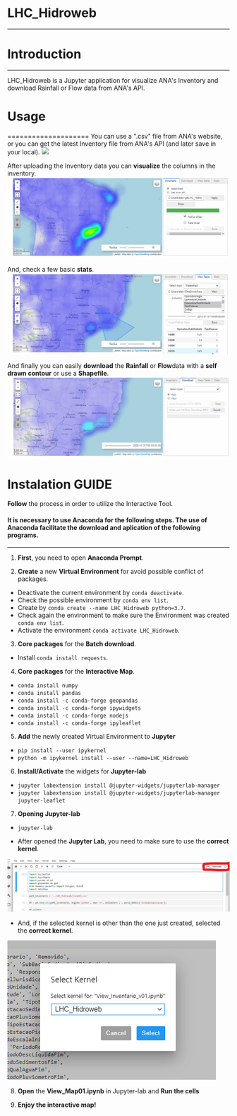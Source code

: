 # LHC_Hidroweb
---------------------
# Introduction
---------------------
LHC_Hidroweb is a Jupyter application for visualize ANA's Inventory and download Rainfall or Flow data from ANA's API.

# Usage
====================
You can use a ".csv" file from ANA's website, or you can get the latest Inventory file from ANA's API (and later save in your local).
![](https://github.com/alexnaoki/LHC_Hidroweb/blob/master/gifs/inventario01.gif)

After uploading the Inventory data you can **visualize** the columns in the inventory.
![](https://github.com/alexnaoki/LHC_Hidroweb/blob/master/gifs/viewtable01.gif)

And, check a few basic **stats**.
![](https://github.com/alexnaoki/LHC_Hidroweb/blob/master/gifs/stats01.gif)

And finally you can easily **download** the **Rainfall** or **Flow**data with a **self drawn contour** or use a **Shapefile**.
![](https://github.com/alexnaoki/LHC_Hidroweb/blob/master/gifs/download01.gif)


# Instalation GUIDE
**Follow** the process in order to utilize the Interactive Tool.

#### It is **necessary** to use Anaconda for the following steps. The use of Anaconda facilitate the download and aplication of the following programs.

-----------------------------------------
1. **First**, you need to open **Anaconda Prompt**.

2. **Create** a new **Virtual Environment** for avoid possible conflict of packages.
  - Deactivate the current environment by `conda deactivate`.
  - Check the possible environment by `conda env list`.
  - Create by `conda create --name LHC_Hidroweb python=3.7`.
  - Check again the environment to make sure the Environment was created `conda env list`.
  - Activate the environment `conda activate LHC_Hidroweb`.

3. **Core packages** for the **Batch download**.
  - Install `conda install requests`.
  
4. **Core packages** for the **Interactive Map**.
  - `conda install numpy`
  - `conda install pandas`
  - `conda install -c conda-forge geopandas`
  - `conda install -c conda-forge ipywidgets`
  - `conda install -c conda-forge nodejs`
  - `conda install -c conda-forge ipyleaflet`
  
5. **Add** the newly created Virtual Environment to **Jupyter**
  - `pip install --user ipykernel`
  - `python -m ipykernel install --user --name=LHC_Hidroweb`
  
6. **Install/Activate** the widgets for **Jupyter-lab**
  - `jupyter labextension install @jupyter-widgets/jupyterlab-manager`
  - `jupyter labextension install @jupyter-widgets/jupyterlab-manager jupyter-leaflet`

7. **Opening Jupyter-lab**
  - `jupyter-lab`
  
  - After opened the **Jupyter Lab**, you need to make sure to use the **correct kernel**.

![alt text](https://github.com/alexnaoki/LHC_Hidroweb/blob/master/imgs/fig03.jpg)

  - And, if the selected kernel is other than the one just created, selected the **correct kernel**.

![alt text](https://github.com/alexnaoki/LHC_Hidroweb/blob/master/imgs/fig02.PNG)

8. **Open** the **View_Map01.ipynb** in Jupyter-lab and **Run the cells**

9. **Enjoy the interactive map!**

